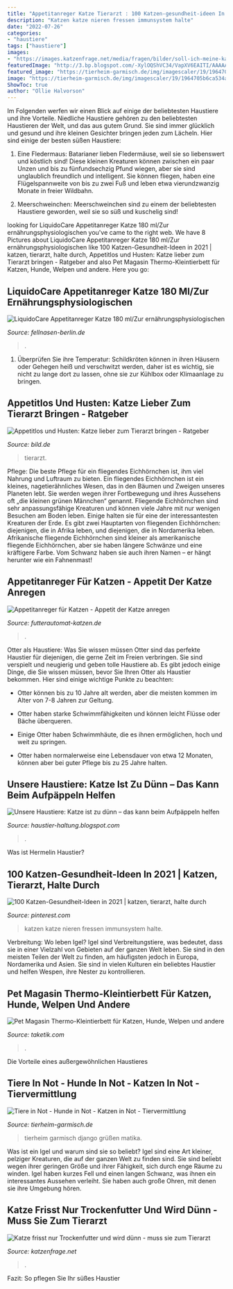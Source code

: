```yaml
---
title: "Appetitanreger Katze Tierarzt : 100 Katzen-gesundheit-ideen In 2021"
description: "Katzen katze nieren fressen immunsystem halte"
date: "2022-07-26"
categories:
- "haustiere"
tags: ["haustiere"]
images:
- "https://images.katzenfrage.net/media/fragen/bilder/soll-ich-meine-katze-mal-beim-ta-vorstellen/0_original.jpg?v=1487353427000"
featuredImage: "http://3.bp.blogspot.com/-XylOQShVC34/VapXV6EAITI/AAAAAAAABzk/dkEQS-uEixQ/s1600/P1170026.JPG"
featured_image: "https://tierheim-garmisch.de/img/imagescaler/19/1964705b6ca534a085c5b6376ead0806.jpg"
image: "https://tierheim-garmisch.de/img/imagescaler/19/1964705b6ca534a085c5b6376ead0806.jpg"
ShowToc: true
author: "Ollie Halvorson"
---
```



Im Folgenden werfen wir einen Blick auf einige der beliebtesten Haustiere und ihre Vorteile.
Niedliche Haustiere gehören zu den beliebtesten Haustieren der Welt, und das aus gutem Grund. Sie sind immer glücklich und gesund und ihre kleinen Gesichter bringen jeden zum Lächeln. Hier sind einige der besten süßen Haustiere:
1. Eine Fledermaus: Batarianer lieben Fledermäuse, weil sie so liebenswert und köstlich sind! Diese kleinen Kreaturen können zwischen ein paar Unzen und bis zu fünfundsechzig Pfund wiegen, aber sie sind unglaublich freundlich und intelligent. Sie können fliegen, haben eine Flügelspannweite von bis zu zwei Fuß und leben etwa vierundzwanzig Monate in freier Wildbahn.

2. Meerschweinchen: Meerschweinchen sind zu einem der beliebtesten Haustiere geworden, weil sie so süß und kuschelig sind!

	

		
looking for LiquidoCare Appetitanreger Katze 180 ml/Zur ernährungsphysiologischen you've came to the right web. We have 8 Pictures about LiquidoCare Appetitanreger Katze 180 ml/Zur ernährungsphysiologischen like 100 Katzen-Gesundheit-Ideen in 2021 | katzen, tierarzt, halte durch, Appetitlos und Husten: Katze lieber zum Tierarzt bringen - Ratgeber and also Pet Magasin Thermo-Kleintierbett für Katzen, Hunde, Welpen und andere. Here you go:
		
    
## LiquidoCare Appetitanreger Katze 180 Ml/Zur Ernährungsphysiologischen

<img loading=lazy src="https://www.fellnasen-berlin.de/wp-content/uploads/2020/06/liquidocare-appetitanreger-katze-180-ml-zur-ernaehrungsphysiologischen-wiederher-1-360x360.jpg" onerror="this.onerror=null;this.src='https://tse3.mm.bing.net/th?id=OIP.svxygKUOrvzNWWvLg0DPsgAAAA&amp;pid=15.1';" alt="LiquidoCare Appetitanreger Katze 180 ml/Zur ernährungsphysiologischen">

_Source: fellnasen-berlin.de_

>. 

	

1) Überprüfen Sie ihre Temperatur: Schildkröten können in ihren Häusern oder Gehegen heiß und verschwitzt werden, daher ist es wichtig, sie nicht zu lange dort zu lassen, ohne sie zur Kühlbox oder Klimaanlage zu bringen.

    
## Appetitlos Und Husten: Katze Lieber Zum Tierarzt Bringen - Ratgeber

<img loading=lazy src="https://bilder.bild.de/fotos-skaliert/katze-beim-tierarzt-48709458/1,w=1280,c=0.bild.jpg" onerror="this.onerror=null;this.src='https://tse4.mm.bing.net/th?id=OIP.QzGnjXp25uVWLwU95emSlgEsCo&amp;pid=15.1';" alt="Appetitlos und Husten: Katze lieber zum Tierarzt bringen - Ratgeber">

_Source: bild.de_

>tierarzt. 

	

Pflege: Die beste Pflege für ein fliegendes Eichhörnchen ist, ihm viel Nahrung und Luftraum zu bieten.
Ein fliegendes Eichhörnchen ist ein kleines, nagetierähnliches Wesen, das in den Bäumen und Zweigen unseres Planeten lebt. Sie werden wegen ihrer Fortbewegung und ihres Aussehens oft „die kleinen grünen Männchen“ genannt. Fliegende Eichhörnchen sind sehr anpassungsfähige Kreaturen und können viele Jahre mit nur wenigen Besuchen am Boden leben. Einige halten sie für eine der interessantesten Kreaturen der Erde.
Es gibt zwei Hauptarten von fliegenden Eichhörnchen: diejenigen, die in Afrika leben, und diejenigen, die in Nordamerika leben. Afrikanische fliegende Eichhörnchen sind kleiner als amerikanische fliegende Eichhörnchen, aber sie haben längere Schwänze und eine kräftigere Farbe. Vom Schwanz haben sie auch ihren Namen – er hängt herunter wie ein Fahnenmast!

    
## Appetitanreger Für Katzen - Appetit Der Katze Anregen

<img loading=lazy src="https://www.futterautomat-katzen.de/wp-content/uploads/2020/08/surefeed-futterautomat-820x549.jpg" onerror="this.onerror=null;this.src='https://tse4.mm.bing.net/th?id=OIP.S3V5Pgj-dP5-LQbS_09JtwHaE9&amp;pid=15.1';" alt="Appetitanreger für Katzen - Appetit der Katze anregen">

_Source: futterautomat-katzen.de_

>. 

	

Otter als Haustiere: Was Sie wissen müssen
Otter sind das perfekte Haustier für diejenigen, die gerne Zeit im Freien verbringen. Sie sind verspielt und neugierig und geben tolle Haustiere ab. Es gibt jedoch einige Dinge, die Sie wissen müssen, bevor Sie Ihren Otter als Haustier bekommen. Hier sind einige wichtige Punkte zu beachten:
- Otter können bis zu 10 Jahre alt werden, aber die meisten kommen im Alter von 7-8 Jahren zur Geltung.

- Otter haben starke Schwimmfähigkeiten und können leicht Flüsse oder Bäche überqueren.

- Einige Otter haben Schwimmhäute, die es ihnen ermöglichen, hoch und weit zu springen.

- Otter haben normalerweise eine Lebensdauer von etwa 12 Monaten, können aber bei guter Pflege bis zu 25 Jahre halten.

    
## Unsere Haustiere: Katze Ist Zu Dünn – Das Kann Beim Aufpäppeln Helfen

<img loading=lazy src="http://3.bp.blogspot.com/-XylOQShVC34/VapXV6EAITI/AAAAAAAABzk/dkEQS-uEixQ/s1600/P1170026.JPG" onerror="this.onerror=null;this.src='https://tse1.mm.bing.net/th?id=OIP.4j5GL9OVPYfKmmm9WJcb2wHaFj&amp;pid=15.1';" alt="Unsere Haustiere: Katze ist zu dünn – das kann beim Aufpäppeln helfen">

_Source: haustier-haltung.blogspot.com_

>. 

	

Was ist Hermelin Haustier?

    
## 100 Katzen-Gesundheit-Ideen In 2021 | Katzen, Tierarzt, Halte Durch

<img loading=lazy src="https://i.pinimg.com/474x/c6/62/81/c662813eba92e27343599e3141f8c849.jpg" onerror="this.onerror=null;this.src='https://tse2.mm.bing.net/th?id=OIP.zzeh7X1v0ZgmIaFkZeXh6AAAAA&amp;pid=15.1';" alt="100 Katzen-Gesundheit-Ideen in 2021 | katzen, tierarzt, halte durch">

_Source: pinterest.com_

>katzen katze nieren fressen immunsystem halte. 

	

Verbreitung: Wo leben Igel?
Igel sind Verbreitungstiere, was bedeutet, dass sie in einer Vielzahl von Gebieten auf der ganzen Welt leben. Sie sind in den meisten Teilen der Welt zu finden, am häufigsten jedoch in Europa, Nordamerika und Asien. Sie sind in vielen Kulturen ein beliebtes Haustier und helfen Wespen, ihre Nester zu kontrollieren.

    
## Pet Magasin Thermo-Kleintierbett Für Katzen, Hunde, Welpen Und Andere

<img loading=lazy src="https://taketik.com/wp-content/uploads/2018/09/32040-5.jpg" onerror="this.onerror=null;this.src='https://tse3.mm.bing.net/th?id=OIP.Druxw7EUHVhp6OKMa97hrQHaHa&amp;pid=15.1';" alt="Pet Magasin Thermo-Kleintierbett für Katzen, Hunde, Welpen und andere">

_Source: taketik.com_

>. 

	

Die Vorteile eines außergewöhnlichen Haustieres

    
## Tiere In Not - Hunde In Not - Katzen In Not - Tiervermittlung

<img loading=lazy src="https://tierheim-garmisch.de/img/imagescaler/19/1964705b6ca534a085c5b6376ead0806.jpg" onerror="this.onerror=null;this.src='https://tse1.mm.bing.net/th?id=OIP.GPjtYu-K0r8s1qmm0r12FgHaIY&amp;pid=15.1';" alt="Tiere in Not - Hunde in Not - Katzen in Not - Tiervermittlung">

_Source: tierheim-garmisch.de_

>tierheim garmisch django grüßen matika. 

	

Was ist ein Igel und warum sind sie so beliebt?
Igel sind eine Art kleiner, pelziger Kreaturen, die auf der ganzen Welt zu finden sind. Sie sind beliebt wegen ihrer geringen Größe und ihrer Fähigkeit, sich durch enge Räume zu winden. Igel haben kurzes Fell und einen langen Schwanz, was ihnen ein interessantes Aussehen verleiht. Sie haben auch große Ohren, mit denen sie ihre Umgebung hören.

    
## Katze Frisst Nur Trockenfutter Und Wird Dünn - Muss Sie Zum Tierarzt

<img loading=lazy src="https://images.katzenfrage.net/media/fragen/bilder/soll-ich-meine-katze-mal-beim-ta-vorstellen/0_original.jpg?v=1487353427000" onerror="this.onerror=null;this.src='https://tse2.mm.bing.net/th?id=OIP.IjbWFS6KC8Fy12QqscPwNAHaNK&amp;pid=15.1';" alt="Katze frisst nur Trockenfutter und wird dünn - muss sie zum Tierarzt">

_Source: katzenfrage.net_

>. 

	

Fazit: So pflegen Sie Ihr süßes Haustier

